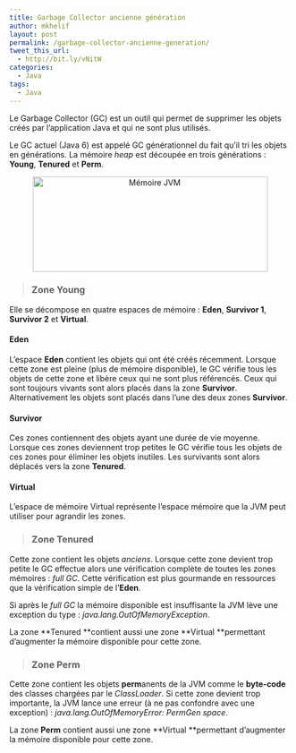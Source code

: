 ```yaml
---
title: Garbage Collector ancienne génération
author: mkhelif
layout: post
permalink: /garbage-collector-ancienne-generation/
tweet_this_url:
  - http://bit.ly/vNitW
categories:
  - Java
tags:
  - Java
---
```

Le Garbage Collector (GC) est un outil qui permet de supprimer les objets créés par l&#8217;application Java et qui ne sont plus utilisés.

Le GC actuel (Java 6) est appelé GC générationnel du fait qu&#8217;il tri les objets en générations. La mémoire *heap* est découpée en trois générations : **Young**, **Tenured** et **Perm**.

<!--more-->

<p style="text-align: center">
  <a href="http://www.mkhelif.fr/wp-content/uploads/2008/06/memory-heap.png"><img class="aligncenter size-full wp-image-64" title="memory-heap" src="http://www.mkhelif.fr/wp-content/uploads/2008/06/memory-heap.png" alt="Mémoire JVM" width="420" height="170" /></a>
</p>

> ### Zone Young

Elle se décompose en quatre espaces de mémoire : **Eden**, **Survivor 1**, **Survivor 2** et **Virtual**.

#### Eden

L&#8217;espace **Eden** contient les objets qui ont été créés récemment. Lorsque cette zone est pleine (plus de mémoire disponible), le GC vérifie tous les objets de cette zone et libère ceux qui ne sont plus référencés. Ceux qui sont toujours vivants sont alors placés dans la zone **Survivor**. Alternativement les objets sont placés dans l&#8217;une des deux zones **Survivor**.

#### Survivor

Ces zones contiennent des objets ayant une durée de vie moyenne. Lorsque ces zones deviennent trop petites le GC vérifie tous les objets de ces zones pour éliminer les objets inutiles. Les survivants sont alors déplacés vers la zone **Tenured**.

#### Virtual

L&#8217;espace de mémoire Virtual représente l&#8217;espace mémoire que la JVM peut utiliser pour agrandir les zones.

> ### Zone Tenured

Cette zone contient les objets *anciens*. Lorsque cette zone devient trop petite le GC effectue alors une vérification complète de toutes les zones mémoires : *full GC*. Cette vérification est plus gourmande en ressources que la vérification simple de l&#8217;**Eden**.

Si après le *full GC* la mémoire disponible est insuffisante la JVM lève une exception du type : *java.lang.OutOfMemoryException*.

La zone **Tenured **contient aussi une zone **Virtual **permettant d&#8217;augmenter la mémoire disponible pour cette zone.

> ### Zone Perm

Cette zone contient les objets **perm**anents de la JVM comme le **byte-code** des classes chargées par le *ClassLoader*. Si cette zone devient trop importante, la JVM lance une erreur (à ne pas confondre avec une exception) : *java.lang.OutOfMemoryError: PermGen space*.

La zone **Perm** contient aussi une zone **Virtual **permettant d&#8217;augmenter la mémoire disponible pour cette zone.